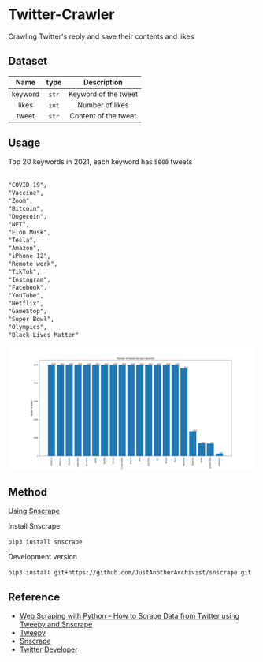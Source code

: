 # Twitter-Crawler

Crawling Twitter's reply and save their contents and likes

## Dataset

|Name|type|Description|
|:---:|:---:|:---:|
|keyword|`str`|Keyword of the tweet|
|likes|`int`|Number of likes|
|tweet|`str`|Content of the tweet|

## Usage

Top 20 keywords in 2021, each keyword has `5000` tweets
```

"COVID-19",
"Vaccine",
"Zoom",
"Bitcoin",
"Dogecoin",
"NFT",
"Elon Musk",
"Tesla",
"Amazon",
"iPhone 12",
"Remote work",
"TikTok",
"Instagram",
"Facebook",
"YouTube",
"Netflix",
"GameStop",
"Super Bowl",
"Olympics",
"Black Lives Matter"
```

![](./count.png)

## Method

Using [Snscrape](https://github.com/JustAnotherArchivist/snscrape)

Install Snscrape

`pip3 install snscrape`

Development version

`pip3 install git+https://github.com/JustAnotherArchivist/snscrape.git`

## Reference

- [Web Scraping with Python – How to Scrape Data from Twitter using Tweepy and Snscrape](https://www.freecodecamp.org/news/python-web-scraping-tutorial/)
- [Tweepy](https://github.com/tweepy/tweepy)
- [Snscrape](https://github.com/JustAnotherArchivist/snscrape)
- [Twitter Developer](https://developer.twitter.com/en)
